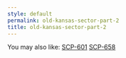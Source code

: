 ```yaml
---
style: default
permalink: old-kansas-sector-part-2
title: old-kansas-sector-part-2
---
```

You may also like:
[SCP-601](http://scp-wiki.net/scp-601)
[SCP-658](http://scp-wiki.net/scp-658)